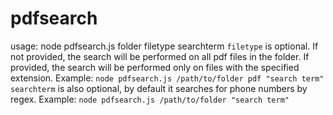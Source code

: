 # pdfsearch
usage: node pdfsearch.js folder filetype searchterm
```filetype``` is optional. If not provided, the search will be performed on all pdf files in the folder. If provided, the search will be performed only on files with the specified extension. Example: ```node pdfsearch.js /path/to/folder pdf "search term"```
```searchterm``` is also optional, by default it searches for phone numbers by regex. Example: ```node pdfsearch.js /path/to/folder "search term"```
